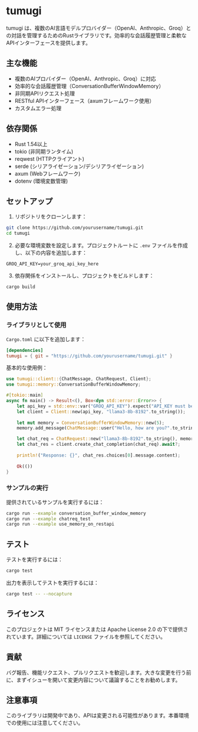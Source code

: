 # tumugi

tumugi は、複数のAI言語モデルプロバイダー（OpenAI、Anthropic、Groq）との対話を管理するためのRustライブラリです。効率的な会話履歴管理と柔軟なAPIインターフェースを提供します。

## 主な機能

- 複数のAIプロバイダー（OpenAI、Anthropic、Groq）に対応
- 効率的な会話履歴管理（ConversationBufferWindowMemory）
- 非同期APIリクエスト処理
- RESTful APIインターフェース（axumフレームワーク使用）
- カスタムエラー処理

## 依存関係

- Rust 1.54以上
- tokio (非同期ランタイム)
- reqwest (HTTPクライアント)
- serde (シリアライゼーション/デシリアライゼーション)
- axum (Webフレームワーク)
- dotenv (環境変数管理)

## セットアップ

1. リポジトリをクローンします：

```bash
git clone https://github.com/yourusername/tumugi.git
cd tumugi
```

2. 必要な環境変数を設定します。プロジェクトルートに `.env` ファイルを作成し、以下の内容を追加します：

```
GROQ_API_KEY=your_groq_api_key_here
```

3. 依存関係をインストールし、プロジェクトをビルドします：

```bash
cargo build
```

## 使用方法

### ライブラリとして使用

`Cargo.toml` に以下を追加します：

```toml
[dependencies]
tumugi = { git = "https://github.com/yourusername/tumugi.git" }
```

基本的な使用例：

```rust
use tumugi::client::{ChatMessage, ChatRequest, Client};
use tumugi::memory::ConversationBufferWindowMemory;

#[tokio::main]
async fn main() -> Result<(), Box<dyn std::error::Error>> {
    let api_key = std::env::var("GROQ_API_KEY").expect("API_KEY must be set");
    let client = Client::new(api_key, "llama3-8b-8192".to_string());
    
    let mut memory = ConversationBufferWindowMemory::new(5);
    memory.add_message(ChatMessage::user("Hello, how are you?".to_string()));

    let chat_req = ChatRequest::new("llama3-8b-8192".to_string(), memory.get_messages());
    let chat_res = client.create_chat_completion(chat_req).await?;
    
    println!("Response: {}", chat_res.choices[0].message.content);
    
    Ok(())
}
```

### サンプルの実行

提供されているサンプルを実行するには：

```bash
cargo run --example conversation_buffer_window_memory
cargo run --example chatreq_test
cargo run --example use_memory_on_restapi
```

## テスト

テストを実行するには：

```bash
cargo test
```

出力を表示してテストを実行するには：

```bash
cargo test -- --nocapture
```

## ライセンス

このプロジェクトは MIT ライセンスまたは Apache License 2.0 の下で提供されています。詳細については `LICENSE` ファイルを参照してください。

## 貢献

バグ報告、機能リクエスト、プルリクエストを歓迎します。大きな変更を行う前に、まずイシューを開いて変更内容について議論することをお勧めします。

## 注意事項

このライブラリは開発中であり、APIは変更される可能性があります。本番環境での使用には注意してください。